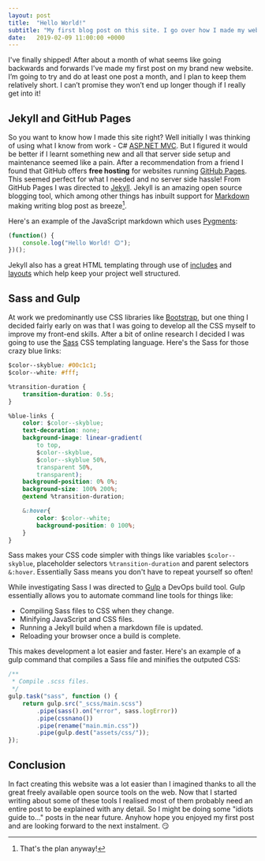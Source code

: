 ```yaml
---
layout: post
title:  "Hello World!"
subtitle: "My first blog post on this site. I go over how I made my website and what I learnt along the way."
date:   2019-02-09 11:00:00 +0000
---
```


I've finally shipped! After about a month of what seems like going backwards and forwards I've made my first post on my brand new website. I’m going to try and do at least one post a month, and I plan to keep them relatively short. I can’t promise they won’t end up longer though if I really get into it!

## Jekyll and GitHub Pages

So you want to know how I made this site right? Well initially I was thinking of using what I know from work - C# [ASP.NET MVC](https://dotnet.microsoft.com/apps/aspnet/mvc). But I figured it would be better if I learnt something new and all that server side setup and maintenance seemed like a pain. After a recommendation from a friend I found that GitHub offers **free hosting** for websites running [GitHub Pages](https://pages.github.com/). This seemed perfect for what I needed and no server side hassle! From GitHub Pages I was directed to [Jekyll](https://jekyllrb.com/). Jekyll is an amazing open source blogging tool, which among other things has inbuilt support for [Markdown](https://daringfireball.net/projects/markdown/) making writing blog post as breeze[^1].

Here's an example of the JavaScript markdown which uses [Pygments](http://pygments.org/):
```javascript
(function() {
    console.log("Hello World! 😊");
})();
```

Jekyll also has a great HTML templating through use of [includes](https://jekyllrb.com/docs/includes/) and [layouts](https://jekyllrb.com/docs/step-by-step/04-layouts/) which help keep your project well structured.

## Sass and Gulp
At work we predominantly use CSS libraries like [Bootstrap](https://getbootstrap.com/), but one thing I decided fairly early on was that I was going to develop all the CSS myself to improve my front-end skills. After a bit of online research I decided I was going to use the [Sass](https://sass-lang.com/) CSS templating language. Here's the Sass for those crazy blue links:
```css
$color--skyblue: #00c1c1;
$color--white: #fff;

%transition-duration {
    transition-duration: 0.5s;
}

%blue-links {
    color: $color--skyblue;
    text-decoration: none;
    background-image: linear-gradient(
        to top,
        $color--skyblue,
        $color--skyblue 50%,
        transparent 50%,
        transparent);
    background-position: 0% 0%;
    background-size: 100% 200%;
    @extend %transition-duration;

    &:hover{
        color: $color--white;
        background-position: 0 100%;
    }
}
```
Sass makes your CSS code simpler with things like variables `$color--skyblue`, placeholder selectors `%transition-duration` and parent selectors `&:hover`. Essentially Sass means you don't have to repeat yourself so often!

While investigating Sass I was directed to [Gulp](https://gulpjs.com/) a DevOps build tool. Gulp essentially allows you to automate command line tools for things like:

- Compiling Sass files to CSS when they change.
- Minifying JavaScript and CSS files.
- Running a Jekyll build when a markdown file is updated.
- Reloading your browser once a build is complete.

This makes development a lot easier and faster. Here's an example of a gulp command that compiles a Sass file and minifies the outputed CSS:
```javascript
/**
 * Compile .scss files.
 */
gulp.task("sass", function () {
    return gulp.src("_scss/main.scss")
        .pipe(sass().on("error", sass.logError))
        .pipe(cssnano())
        .pipe(rename("main.min.css"))
        .pipe(gulp.dest("assets/css/"));
});
```

## Conclusion

In fact creating this website was a lot easier than I imagined thanks to all the great freely available open source tools on the web. Now that I started writing about some of these tools I realised most of them probably need an entire post to be explained with any detail. So I might be doing some "idiots guide to..." posts in the near future. Anyhow hope you enjoyed my first post and are looking forward to the next instalment. 😏

[^1]: That's the plan anyway!